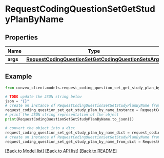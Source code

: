 # RequestCodingQuestionSetGetStudyPlanByName


## Properties

Name | Type | Description | Notes
------------ | ------------- | ------------- | -------------
**args** | [**RequestCodingQuestionSetGetCodingQuestionSetsArgs**](RequestCodingQuestionSetGetCodingQuestionSetsArgs.md) |  | 

## Example

```python
from convex_client.models.request_coding_question_set_get_study_plan_by_name import RequestCodingQuestionSetGetStudyPlanByName

# TODO update the JSON string below
json = "{}"
# create an instance of RequestCodingQuestionSetGetStudyPlanByName from a JSON string
request_coding_question_set_get_study_plan_by_name_instance = RequestCodingQuestionSetGetStudyPlanByName.from_json(json)
# print the JSON string representation of the object
print(RequestCodingQuestionSetGetStudyPlanByName.to_json())

# convert the object into a dict
request_coding_question_set_get_study_plan_by_name_dict = request_coding_question_set_get_study_plan_by_name_instance.to_dict()
# create an instance of RequestCodingQuestionSetGetStudyPlanByName from a dict
request_coding_question_set_get_study_plan_by_name_from_dict = RequestCodingQuestionSetGetStudyPlanByName.from_dict(request_coding_question_set_get_study_plan_by_name_dict)
```
[[Back to Model list]](../README.md#documentation-for-models) [[Back to API list]](../README.md#documentation-for-api-endpoints) [[Back to README]](../README.md)


